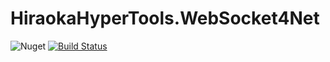 # HiraokaHyperTools.WebSocket4Net

![Nuget](https://img.shields.io/nuget/v/HiraokaHyperTools.WebSocket4Net)
[![Build Status](https://dev.azure.com/HiraokaHyperTools/HiraokaHyperTools.WebSocket4Net/_apis/build/status/HiraokaHyperTools.WebSocket4Net?branchName=fix-1)](https://dev.azure.com/HiraokaHyperTools/HiraokaHyperTools.WebSocket4Net/_build/latest?definitionId=9&branchName=fix-1)
